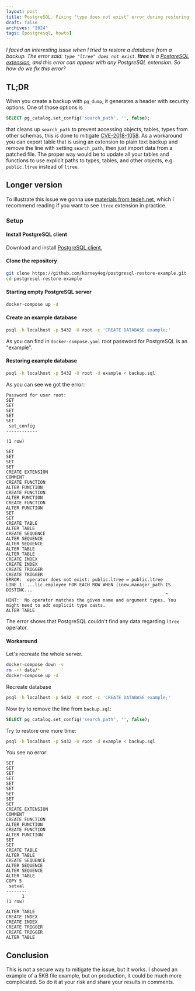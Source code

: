 ```yaml
---
layout: post
title: PostgreSQL. Fixing "type does not exist" error during restoring database.
draft: false
archives: "2024"
tags: [postgresql, howto]
---
```

_I faced an interesting issue when I tried to restore a database from a backup. The error said: `type "ltree" does not exist`. **ltree** is a [PostgreSQL extension](https://www.postgresql.org/docs/current/ltree.html), and this error can appear with any PostgreSQL extension. So how do we fix this error?_

<!--more-->
## TL;DR
When you create a backup with `pg_dump`, it generates a header with security options. One of those options is 
```sql
SELECT pg_catalog.set_config('search_path', '', false);
```
that cleans up `search_path` to prevent accessing objects, tables, types from other schemas, this is done to mitigate [CVE-2018-1058](https://wiki.postgresql.org/wiki/A_Guide_to_CVE-2018-1058:_Protect_Your_Search_Path). As a workaround you can export table that is using an extension to plain text backup and remove the line with setting `search_path`, then just import data from a patched file. The proper way would be to update all your tables and functions to use explicit paths to types, tables, and other objects, e.g. `public.ltree` instead of `ltree`.

## Longer version
To illustrate this issue we gonna use [materials from tedeh.net](https://tedeh.net/acyclic-and-directed-graph-in-postgres-with-the-ltree-extension/), which I recommend reading if you want to see `ltree` extension in practice.

### Setup

#### Install PostgreSQL client
Download and install [PostgreSQL client.](https://www.postgresql.org/download/)

#### Clone the repository
```bash
git clone https://github.com/korney4eg/postgresql-restore-example.git
cd postgresql-restore-example
```

#### Starting empty PostgreSQL server
```bash
docker-compose up -d
```

#### Create an example database
```bash
psql -h localhost -p 5432 -U root -c 'CREATE DATABASE example;'
```
As you can find in `docker-compose.yaml` root password for PostgreSQL is an "example".

#### Restoring example database
```bash
psql -h localhost -p 5432 -U root -d example < backup.sql
```

As you can see we got the error:
```
Password for user root: 
SET
SET
SET
SET
SET
 set_config 
------------
 
(1 row)

SET
SET
SET
SET
CREATE EXTENSION
COMMENT
CREATE FUNCTION
ALTER FUNCTION
CREATE FUNCTION
ALTER FUNCTION
CREATE FUNCTION
ALTER FUNCTION
SET
SET
CREATE TABLE
ALTER TABLE
CREATE SEQUENCE
ALTER SEQUENCE
ALTER SEQUENCE
ALTER TABLE
ALTER TABLE
CREATE INDEX
CREATE INDEX
CREATE TRIGGER
CREATE TRIGGER
ERROR:  operator does not exist: public.ltree = public.ltree
LINE 1: ...lic.employee FOR EACH ROW WHEN ((new.manager_path IS DISTINC...
                                                             ^
HINT:  No operator matches the given name and argument types. You might need to add explicit type casts.
ALTER TABLE
```
The error shows that PostgreSQL couldn't find any data regarding `ltree` operator.

#### Workaround

Let's recreate the whole server.
```bash
docker-compose down -v
rm -rf data/*
docker-compose up -d
```

Recreate database
```bash
psql -h localhost -p 5432 -U root -c 'CREATE DATABASE example;'
```

Now try to remove the line from `backup.sql`:
```sql
SELECT pg_catalog.set_config('search_path', '', false);
```

Try to restore one more time:
```bash
psql -h localhost -p 5432 -U root -d example < backup.sql
```

You see no error:
```
SET
SET
SET
SET
SET
SET
SET
SET
SET
CREATE EXTENSION
COMMENT
CREATE FUNCTION
ALTER FUNCTION
CREATE FUNCTION
ALTER FUNCTION
SET
SET
CREATE TABLE
ALTER TABLE
CREATE SEQUENCE
ALTER SEQUENCE
ALTER SEQUENCE
ALTER TABLE
COPY 5
 setval 
--------
      1
(1 row)

ALTER TABLE
CREATE INDEX
CREATE INDEX
CREATE TRIGGER
CREATE TRIGGER
ALTER TABLE
```

## Conclusion
This is not a secure way to mitigate the issue, but it works. I showed an example of a 5KB file example, but on production, it could be much more complicated. So do it at your risk and share your results in comments.
